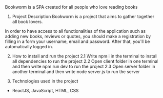 Bookworm is a SPA created for all people who love reading books


1. Project Description
Bookworm is a project that aims to gather together all book lovers. 

In order to have access to all functionalities of the application such as adding new books, reviews or quotes, you should make a registration by filling in a form your username, email and password. After that, you'll be automatically logged in.


2. How to install and run the project
2.1 Write npm i in the terminal to install all dependencies to run the project
2.2 Open client folder in one terminal and then write npm run dev to run the project
2.3 Open server folder in another terminal and then write node server.js to run the server


3. Technologies used in the project
- ReactJS, JavaScript, HTML, CSS





